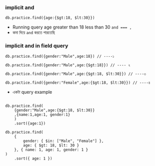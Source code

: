 ### implicit and

```
db.practice.find({age:{$gt:18, $lt:30}})
```

- Running query age greater than 18 less than 30 `and === ,`
- কমা দিয়ে `and` করতে পারতেছি

### implicit and in field query

```
db.practice.find({gender:"Male",age:18}) // ----১

db.practice.find({gender:"Male",age:{$gt:18}}) // ---- ২

db.practice.find({gender:"Male",age:{$gt:18, $lt:30}}) // ----৩

db.practice.find({gender:"Female",age:{$gt:18, $lt:30}}) // ----৪

```

- একটা query example

```

db.practice.find(
    {gender:"Male",age:{$gt:18, $lt:30}}
    ,{name:1,age:1, gender:1}
    )
    .sort({age:1})

db.practice.find(
    {
        gender: { $in: ["Male", "Female"] },
        age: { $gt: 18, $lt: 30 }
    }, { name: 1, age: 1, gender: 1 }
)
    .sort({ age: 1 })
```
